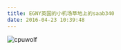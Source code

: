 ```yaml
---
title: EGNY英国的小机场草地上的saab340
date: 2016-04-23 10:39:48
---
```



![cpuwolf](/images/data/attachment/201604/23/183918snnvmv5mee5vveos.jpg)

